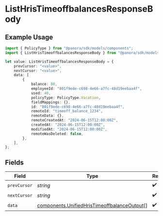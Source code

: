 # ListHrisTimeoffbalancesResponseBody

## Example Usage

```typescript
import { PolicyType } from "@panora/sdk/models/components";
import { ListHrisTimeoffbalancesResponseBody } from "@panora/sdk/models/operations";

let value: ListHrisTimeoffbalancesResponseBody = {
    prevCursor: "<value>",
    nextCursor: "<value>",
    data: [
        {
            balance: 80,
            employeeId: "801f9ede-c698-4e66-a7fc-48d19eebaa4f",
            used: 40,
            policyType: PolicyType.Vacation,
            fieldMappings: {},
            id: "801f9ede-c698-4e66-a7fc-48d19eebaa4f",
            remoteId: "timeoff_balance_1234",
            remoteData: {},
            remoteCreatedAt: "2024-06-15T12:00:00Z",
            createdAt: "2024-06-15T12:00:00Z",
            modifiedAt: "2024-06-15T12:00:00Z",
            remoteWasDeleted: false,
        },
    ],
};
```

## Fields

| Field                                                                                                      | Type                                                                                                       | Required                                                                                                   | Description                                                                                                |
| ---------------------------------------------------------------------------------------------------------- | ---------------------------------------------------------------------------------------------------------- | ---------------------------------------------------------------------------------------------------------- | ---------------------------------------------------------------------------------------------------------- |
| `prevCursor`                                                                                               | *string*                                                                                                   | :heavy_check_mark:                                                                                         | N/A                                                                                                        |
| `nextCursor`                                                                                               | *string*                                                                                                   | :heavy_check_mark:                                                                                         | N/A                                                                                                        |
| `data`                                                                                                     | [components.UnifiedHrisTimeoffbalanceOutput](../../models/components/unifiedhristimeoffbalanceoutput.md)[] | :heavy_check_mark:                                                                                         | N/A                                                                                                        |